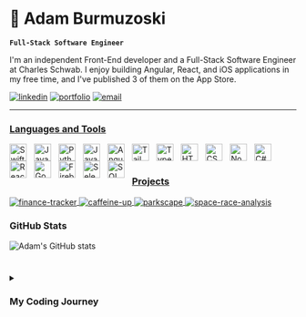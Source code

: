 # 📱 Adam Burmuzoski

**`Full-Stack Software Engineer`**

I'm an independent Front-End developer and a Full-Stack Software Engineer at Charles Schwab. I enjoy building Angular, React, and iOS applications in my free time, and I've published 3 of them on the App Store.

<p align="left">
      <a href="https://www.linkedin.com/in/adamburmuzoski/">
         <img alt="linkedin" title="Add me on LinkedIn" src="https://custom-icon-badges.demolab.com/badge/-LinkedIn-236ad3?style=for-the-badge&logoColor=white&logo=person-add"/></a>
      <a href="https://adamburmuzoski.com/">
         <img alt="portfolio" title="Portfolio" src="https://custom-icon-badges.demolab.com/badge/-Projects-%23E05D44?style=for-the-badge&logoColor=white&logo=repo"/></a>
      <a href='mailto:burmuzoskiadam@gmail.com'>
         <img alt="email" title="Send me an email" src="https://custom-icon-badges.demolab.com/badge/-burmuzoskiadam@gmail.com-55960c?style=for-the-badge&logo=mention&logoColor=white"/>
    
   </p>
   
  ---
  
  ### Languages and Tools
  
<img align="left" alt="Swift" width="30px" style="padding-right:10px;" src="https://cdn.jsdelivr.net/gh/devicons/devicon/icons/swift/swift-original.svg"/>
<img align="left" alt="Java" width="30px" style="padding-right:10px;" src="https://cdn.jsdelivr.net/gh/devicons/devicon/icons/java/java-original.svg" />
<img align="left" alt="Python" width="30px" style="padding-right:10px;" src="https://cdn.jsdelivr.net/gh/devicons/devicon/icons/python/python-original.svg" />
<img align="left" alt="JavaScript" width="30px" style="padding-right:10px;" src="https://cdn.jsdelivr.net/gh/devicons/devicon/icons/javascript/javascript-original.svg" />
<img align="left" alt="Angular" width="30px" style="padding-right:10px;" src="https://cdn.jsdelivr.net/gh/devicons/devicon/icons/angularjs/angularjs-plain.svg" />
<img align="left" alt="TailwindCSS" width="30px" style="padding-right:10px;" src="https://cdn.jsdelivr.net/gh/devicons/devicon/icons/tailwindcss/tailwindcss-original.svg" />
<img align="left" alt="TypeScript" width="30px" style="padding-right:10px;" src="https://cdn.jsdelivr.net/gh/devicons/devicon/icons/typescript/typescript-plain.svg" />
<img align="left" alt="HTML" width="30px" style="padding-right:10px;" src="https://cdn.jsdelivr.net/gh/devicons/devicon/icons/html5/html5-original.svg" />
<img align="left" alt="CSS" width="30px" style="padding-right:10px;" src="https://cdn.jsdelivr.net/gh/devicons/devicon/icons/css3/css3-original.svg" />
<img align="left" alt="NodeJS" width="30px" style="padding-right:10px;" src="https://cdn.jsdelivr.net/gh/devicons/devicon/icons/nodejs/nodejs-original.svg" />
<img align="left" alt="C#" width="30px" style="padding-right:10px;" src="https://cdn.jsdelivr.net/gh/devicons/devicon/icons/csharp/csharp-original.svg" />
<img align="left" alt="React" width="30px" style="padding-right:10px;" src="https://cdn.jsdelivr.net/gh/devicons/devicon/icons/react/react-original.svg" />
<img align="left" alt="Google Cloud" width="30px" style="padding-right:10px;" src="https://cdn.jsdelivr.net/gh/devicons/devicon/icons/googlecloud/googlecloud-original.svg" />
<img align="left" alt="Firebase" width="30px" style="padding-right:10px;" src="https://cdn.jsdelivr.net/gh/devicons/devicon/icons/firebase/firebase-plain.svg" />
<img align="left" alt="Selenium" width="30px" style="padding-right:10px;" src="https://cdn.jsdelivr.net/gh/devicons/devicon/icons/selenium/selenium-original.svg" />
<img align="left" alt="SQLServer" width="30px" style="padding-right:10px;" src="https://cdn.jsdelivr.net/gh/devicons/devicon/icons/microsoftsqlserver/microsoftsqlserver-plain.svg"/>
<br />

#

### Projects

<a href="https://github.com/AdamBurmuzoski/finance-tracker">
  <img align="center" src="https://github-readme-stats.vercel.app/api/pin/?username=AdamBurmuzoski&repo=finance-tracker&show_icons=true&theme=github_dark" alt="finance-tracker" />
</a> 
<a href="https://github.com/AdamBurmuzoski/find-parked-car">
  <img align="center" src="https://github-readme-stats.vercel.app/api/pin/?username=AdamBurmuzoski&repo=find-parked-car&show_icons=true&theme=github_dark" alt="caffeine-up" />
</a>
<a href="https://github.com/AdamBurmuzoski/buxna-finger-chooser">
  <img align="center" src="https://github-readme-stats.vercel.app/api/pin/?username=AdamBurmuzoski&repo=buxna-finger-chooser&show_icons=true&theme=github_dark" alt="parkscape" />
</a> 
<a href="https://github.com/AdamBurmuzoski/json-editor">
  <img align="center" src="https://github-readme-stats.vercel.app/api/pin/?username=AdamBurmuzoski&repo=json-editor&show_icons=true&theme=github_dark" alt="space-race-analysis" />
</a>

 <summary><h3>GitHub Stats</h3></summary>

![Adam's GitHub stats](https://github-readme-stats.vercel.app/api?username=adamburmuzoski&show_icons=true&theme=github_dark)
      
#



<details>
 <summary><h3>My Coding Journey</h3></summary>
      
During my final years of high school, I sought a college major that would combine my mathematical problem-solving abilities with my passion for business processes. After thorough research, I chose Computer Information Systems, which offered the perfect balance between technology and business.
My journey into software development began with C++, but it was through Java that my enthusiasm for Software Engineering truly flourished. Pursuing a degree in Computer Information Systems, I deepened my expertise in data structures, algorithms, computer architecture, and front-end design while honing my coding skills in Java, C#, and Python.
During my undergraduate studies, I discovered a passion for iOS development and quickly immersed myself in learning Swift. Within weeks, I began creating my own applications and published three apps to the App Store:
      
* [Finance Tracker](https://github.com/AdamBurmuzoski/finance-tracker) (Provides real-time market data, customizable portfolios, presented in a user-friendly experience for tracking investments.)
* [Find Parked Car](https://github.com/AdamBurmuzoski/find-parked-car) (An iOS app that helps you save and locate your car using an interactive map. Real-time location tracking, custom pins, and navigation.)
* [Buxna Finger Chooser](https://github.com/AdamBurmuzoski/buxna-finger-chooser) (Streamlines group decision-making. By having each member touch the screen. The app swiftly and fairly selects a participant, making it perfect for resolving choices or picking someone at random.) 


In my final year of university, I expanded my technical skill set by exploring Data Science with R and enhancing my database proficiency through a Database Systems course, where I advanced my knowledge of SQL. Additionally, I delved into Artificial Intelligence, gaining hands-on experience with querying and prompt engineering, further solidifying my expertise in cutting-edge technologies.
